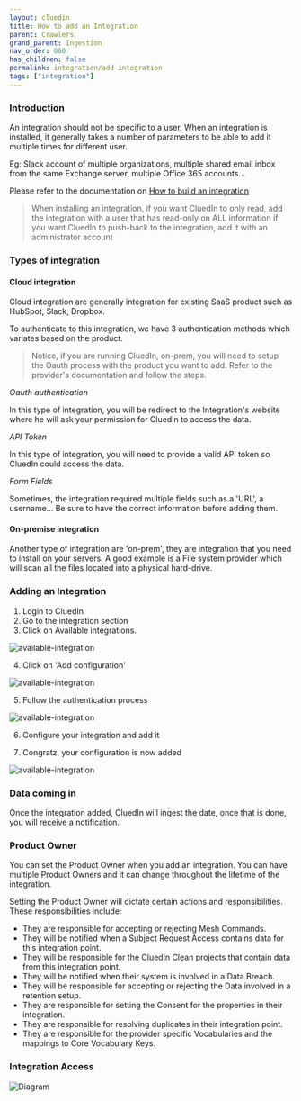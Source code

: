 ```yaml
---
layout: cluedin
title: How to add an Integration
parent: Crawlers
grand_parent: Ingestion
nav_order: 060
has_children: false
permalink: integration/add-integration
tags: ["integration"]
---
```


### Introduction

An integration should not be specific to a user. When an integration is installed, it generally takes a number of parameters to be able to add it multiple times for different user.

Eg: Slack account of multiple organizations, multiple shared email inbox from the same Exchange server, multiple Office 365 accounts...

Please refer to the documentation on [How to build an integration](./build-integration)

> When installing an integration,
> if you want CluedIn to only read, add the integration with a user that has read-only on ALL information
> if you want CluedIn to push-back to the integration, add it with an administrator account


### Types of integration

#### Cloud integration

Cloud integration are generally integration for existing SaaS product such as HubSpot, Slack, Dropbox.

To authenticate to this integration, we have 3 authentication methods which variates based on the product.

> Notice, if you are running CluedIn, on-prem, you will need to setup the Oauth process with the product you want to add.
> Refer to the provider's documentation and follow the steps.

*Oauth authentication*

In this type of integration, you will be redirect to the Integration's website where he will ask your permission for CluedIn to access the data.

*API Token*

In this type of integration, you will need to provide a valid API token so CluedIn could access the data.

*Form Fields*

Sometimes, the integration required multiple fields such as a 'URL', a username... Be sure to have the correct information before adding them.


#### On-premise integration

Another type of integration are 'on-prem', they are integration that you need to install on your servers. A good example is a File system provider which will scan all the files located into a physical hard-drive.

### Adding an Integration

1. Login to CluedIn
2. Go to the integration section
3. Click on Available integrations.

![available-integration](../assets/images/integration/integration-add-1.png)

4. Click on 'Add configuration'

![available-integration](../assets/images/integration/integration-add-2.png)

5. Follow the authentication process

![available-integration](../assets/images/integration/integration-add-3.png)

6. Configure your integration and add it

7. Congratz, your configuration is now added

![available-integration](../assets/images/integration/integration-add-4.png)


### Data coming in

Once the integration added, CluedIn will ingest the date, once that is done, you will receive a notification.

### Product Owner

You can set the Product Owner when you add an integration. You can have multiple Product Owners and it can change throughout the lifetime of the integration. 

Setting the Product Owner will dictate certain actions and responsibilities. These responsibilities include: 

 - They are responsible for accepting or rejecting Mesh Commands.
 - They will be notified when a Subject Request Access contains data for this integration point. 
 - They will be responsible for the CluedIn Clean projects that contain data from this integration point. 
 - They will be notified when their system is involved in a Data Breach.
 - They will be responsible for accepting or rejecting the Data involved in a retention setup. 
 - They are responsible for setting the Consent for the properties in their integration.
 - They are responsible for resolving duplicates in their integration point. 
 - They are responsible for the provider specific Vocabularies and the mappings to Core Vocabulary Keys.
 
### Integration Access

![Diagram](../assets/images/integration/setting-access-at-integration-level.png)

